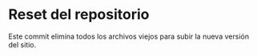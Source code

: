 # Reset del repositorio
Este commit elimina todos los archivos viejos para subir la nueva versión del sitio.
